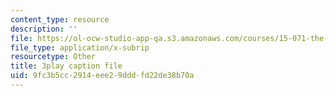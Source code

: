 ```yaml
---
content_type: resource
description: ''
file: https://ol-ocw-studio-app-qa.s3.amazonaws.com/courses/15-071-the-analytics-edge-spring-2017/9fc3b5cc2914eee29dddfd22de38b70a_xxjhXhhcg74.srt
file_type: application/x-subrip
resourcetype: Other
title: 3play caption file
uid: 9fc3b5cc-2914-eee2-9ddd-fd22de38b70a
---
```

